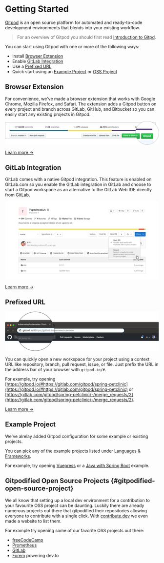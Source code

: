 # Getting Started

[Gitpod](https://www.gitpod.io) is an open source platform for automated and ready-to-code development environments that blends into your existing workflow. 

>For an overview of Gitpod you should first read [Introduction to Gitpd](/docs/).

You can start using Gitpod with one or more of the following ways:

- Install [Browser Extension](#browser-extension)
- Enable [GitLab Integration](#gitlab-integration)
- Use a [Prefixed URL](#prefixed-url)
- Quick start using an [Example Project](#example-project) or [OSS Project](#gitpodified-open-source-project)

## Browser Extension

For convenience, we've made a browser extension that works with Google Chrome, Mozilla Firefox, and Safari. The extension adds a Gitpod button on every project and branch across GitLab, GitHub, and Bitbucket so you can easily start any existing projects in Gitpod.

![Browser Extension](images/browser-extension-lense.png)

[Learn more &rarr;](/docs/browser-extension/)

## GitLab Integration

GitLab comes with a native Gitpod integration. This feature is enabled on GitLab.com so you enable the GitLab integration in GitLab and choose to start a Gitpod workspace as an alternative to the GitLab Web IDE directly from GitLab.

![GitLab Integration](images/gitlab-integration/gitpod_button_project_page.png)

[Learn more &rarr;](/docs/gitlab-integration/)

## Prefixed URL

![prefix github URL](./images/prefix-screenshot.png)

You can quickly open a new workspace for your project using a context URL like repository, branch, pull request, issue, or file. Just prefix the URL in the address bar of your browser with `gitpod.io/#`.

For example, try opening [https://gitpod.io/#https://gitlab.com/gitpod/spring-petclinic](https://gitpod.io/#https://gitlab.com/gitpod/spring-petclinic) or [https://gitlab.com/gitpod/spring-petclinic/-/merge_requests/2](https://gitlab.com/gitpod/spring-petclinic/-/merge_requests/2).

[Learn more &rarr;](/docs/context-urls/)

## Example Project

We've alrelay added Gitpod configuration for some example or existing projects.

You can pick any of the example projects listed under [Languages & Frameworks](https://www.gitpod.io/docs/languages-and-frameworks/).

For example, try opening [Vuepress](https://gitpod.io/#https://github.com/vuejs/vuepress) or a [Java with Spring Boot](https://gitpod.io/#https://github.com/gitpod-io/spring-petclinic) example.

## Gitpodified Open Source Projects {#gitpodified-open-source-project}

We all know that setting up a local dev environment for a contribution to your favourite OSS project can be daunting. Luckily there are already numerous projects out there that gitpodified their repositories allowing everyone to contribute with a single click. With [contribute.dev](https://contribute.dev/) we even made a website to list them. 

For example try opening some of our favorite OSS projects out there: 
- [freeCodeCamp](https://gitpod.io/#https://github.com/freeCodeCamp/freeCodeCamp)
- [Prometheus](https://gitpod.io/#https://github.com/prometheus/prometheus)
- [GitLab](https://gitpod.io/#https://gitlab.com/gitlab-org/gitlab)
- [Forem](https://gitpod.io/#https://github.com/thepracticaldev/dev.to) powering dev.to 
